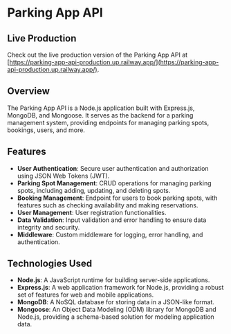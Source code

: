 # Parking App API

## Live Production
Check out the live production version of the Parking App API at [https://parking-app-api-production.up.railway.app/](https://parking-app-api-production.up.railway.app/).

## Overview
The Parking App API is a Node.js application built with Express.js, MongoDB, and Mongoose. It serves as the backend for a parking management system, providing endpoints for managing parking spots, bookings, users, and more.

## Features
- **User Authentication**: Secure user authentication and authorization using JSON Web Tokens (JWT).
- **Parking Spot Management**: CRUD operations for managing parking spots, including adding, updating, and deleting spots.
- **Booking Management**: Endpoint for users to book parking spots, with features such as checking availability and making reservations.
- **User Management**: User registration functionalities.
- **Data Validation**: Input validation and error handling to ensure data integrity and security.
- **Middleware**: Custom middleware for logging, error handling, and authentication.

## Technologies Used
- **Node.js**: A JavaScript runtime for building server-side applications.
- **Express.js**: A web application framework for Node.js, providing a robust set of features for web and mobile applications.
- **MongoDB**: A NoSQL database for storing data in a JSON-like format.
- **Mongoose**: An Object Data Modeling (ODM) library for MongoDB and Node.js, providing a schema-based solution for modeling application data.
